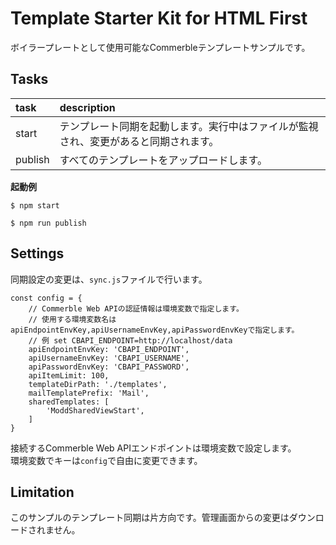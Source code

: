 # Template Starter Kit for HTML First

ボイラープレートとして使用可能なCommerbleテンプレートサンプルです。

## Tasks

|  task   |                                     description                                      |
| :------ | :----------------------------------------------------------------------------------- |
| start   | テンプレート同期を起動します。実行中はファイルが監視され、変更があると同期されます。 |
| publish | すべてのテンプレートをアップロードします。                                           |

**起動例**

```
$ npm start
```

```
$ npm run publish
```

## Settings

同期設定の変更は、`sync.js`ファイルで行います。

```
const config = {
    // Commerble Web APIの認証情報は環境変数で指定します。
    // 使用する環境変数名は apiEndpointEnvKey,apiUsernameEnvKey,apiPasswordEnvKeyで指定します。
    // 例 set CBAPI_ENDPOINT=http://localhost/data
    apiEndpointEnvKey: 'CBAPI_ENDPOINT',
    apiUsernameEnvKey: 'CBAPI_USERNAME',
    apiPasswordEnvKey: 'CBAPI_PASSWORD',
    apiItemLimit: 100,
    templateDirPath: './templates',
    mailTemplatePrefix: 'Mail',
    sharedTemplates: [
        'ModdSharedViewStart',
    ]
}
```

接続するCommerble Web APIエンドポイントは環境変数で設定します。  
環境変数でキーは`config`で自由に変更できます。

## Limitation

このサンプルのテンプレート同期は片方向です。管理画面からの変更はダウンロードされません。

